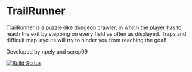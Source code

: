 # TrailRunner
TrailRunner is a puzzle-like dungeon crawler, in which the player has to reach the exit by stepping on every field as often as displayed. Traps and difficult map layouts will try to hinder you from reaching the goal!

Developed by npely and screp99

[![Build Status](https://travis-ci.org/npely/TrailRunner.svg?branch=master)](https://travis-ci.org/npely/TrailRunner)
